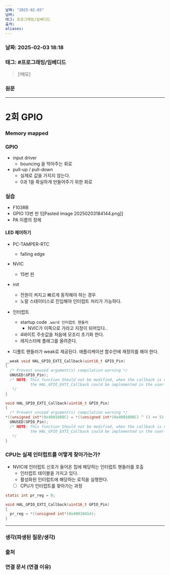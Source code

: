 ```yaml
---
날짜: "2025-02-03"
넘버: 
태그: 프로그래밍/임베디드
출처: 
aliases:
---
```

### 날짜:  2025-02-03 18:18

### 태그: #프로그래밍/임베디드

>[!메모]
>

### 원문
---
# 2회 GPIO
### Memory mapped


### GPIO
- input driver
	- bouncing 을 막아주는 회로
- pull-up / pull-down
	- 실제로 값을 가지지 않는다.
	- 0과 1을 확실하게 만들어주기 위한 회로
### 실습
- F103RB
- GPIO 13번 핀
![[Pasted image 20250203184144.png]]
- PA 이름의 정체
#### LED 제어하기
- PC-TAMPER-RTC
	- falling edge
- NVIC
	- 15번 핀
- init
	- 전원이 켜지고 빠르게 동작해야 하는 경우
	- 노말 스테이터스로 진입해야 인터럽트 처리가 가능하다.
- 인터럽트
	- startup code `.word 인터럽트 핸들러`
		- NVIC가 이쪽으로 가라고 지정이 되어있다..
	- 4바이트 주솟값을 처음에 모조리 초기화 한다.
	- 레지스터에 플래그를 올려준다.

- 디폴트 핸들러가 weak로 제공된다. 애플리케이션 함수안에 재정의를 해야 한다.
```c
__weak void HAL_GPIO_EXTI_Callback(uint16_t GPIO_Pin)
{
  /* Prevent unused argument(s) compilation warning */
  UNUSED(GPIO_Pin);
  /* NOTE: This function Should not be modified, when the callback is needed,
           the HAL_GPIO_EXTI_Callback could be implemented in the user file
   */
}
```

```c
void HAL_GPIO_EXTI_Callback(uint16_t GPIO_Pin)
{
  /* Prevent unused argument(s) compilation warning */
*((unsigned int*)0x4001080C) = *((unsigned int*)0x4001080C) ^ (1 << 5);
  UNUSED(GPIO_Pin);
  /* NOTE: This function Should not be modified, when the callback is needed,
           the HAL_GPIO_EXTI_Callback could be implemented in the user file
   */
}
```
### CPU는 실제 인터럽트를 어떻게 찾아가는가?
- NVIC에 인터럽트 신호가 들어온 칩에 해당하는 인터럽트 핸들러를 호출
	- 인터럽트 테이블을 가지고 있다.
	- 활성화된 인터럽트에 해당하는 로직을 실행한다.
	- [ ] CPU가 인터럽트를 찾아가는 과정 
```c
static int pr_reg = 0;

void HAL_GPIO_EXTI_Callback(uint16_t GPIO_Pin)
{
  pr_reg = *((unsigned int*)0x40010414);
}
```


---
### 생각(파생된 질문/생각)

### 출처

### 연결 문서 (연결 이유)
